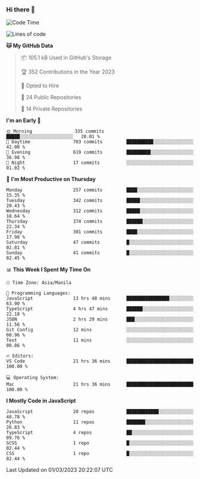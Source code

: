 ### Hi there 👋

<!--START_SECTION:waka-->
![Code Time](http://img.shields.io/badge/Code%20Time-123%20hrs%2029%20mins-blue)

![Lines of code](https://img.shields.io/badge/From%20Hello%20World%20I%27ve%20Written-8.2%20million%20lines%20of%20code-blue)

**🐱 My GitHub Data** 

> 📦 105.1 kB Used in GitHub's Storage 
 > 
> 🏆 352 Contributions in the Year 2023
 > 
> 💼 Opted to Hire
 > 
> 📜 24 Public Repositories 
 > 
> 🔑 14 Private Repositories 
 > 
**I'm an Early 🐤** 

```text
🌞 Morning                335 commits         █████░░░░░░░░░░░░░░░░░░░░   20.01 % 
🌆 Daytime                703 commits         ██████████░░░░░░░░░░░░░░░   42.00 % 
🌃 Evening                619 commits         █████████░░░░░░░░░░░░░░░░   36.98 % 
🌙 Night                  17 commits          ░░░░░░░░░░░░░░░░░░░░░░░░░   01.02 % 
```
📅 **I'm Most Productive on Thursday** 

```text
Monday                   257 commits         ████░░░░░░░░░░░░░░░░░░░░░   15.35 % 
Tuesday                  342 commits         █████░░░░░░░░░░░░░░░░░░░░   20.43 % 
Wednesday                312 commits         █████░░░░░░░░░░░░░░░░░░░░   18.64 % 
Thursday                 374 commits         ██████░░░░░░░░░░░░░░░░░░░   22.34 % 
Friday                   301 commits         ████░░░░░░░░░░░░░░░░░░░░░   17.98 % 
Saturday                 47 commits          █░░░░░░░░░░░░░░░░░░░░░░░░   02.81 % 
Sunday                   41 commits          █░░░░░░░░░░░░░░░░░░░░░░░░   02.45 % 
```


📊 **This Week I Spent My Time On** 

```text
🕑︎ Time Zone: Asia/Manila

💬 Programming Languages: 
JavaScript               13 hrs 48 mins      ████████████████░░░░░░░░░   63.90 % 
TypeScript               4 hrs 47 mins       ██████░░░░░░░░░░░░░░░░░░░   22.18 % 
JSON                     2 hrs 29 mins       ███░░░░░░░░░░░░░░░░░░░░░░   11.56 % 
Git Config               12 mins             ░░░░░░░░░░░░░░░░░░░░░░░░░   00.96 % 
Text                     11 mins             ░░░░░░░░░░░░░░░░░░░░░░░░░   00.86 % 

🔥 Editors: 
VS Code                  21 hrs 36 mins      █████████████████████████   100.00 % 

💻 Operating System: 
Mac                      21 hrs 36 mins      █████████████████████████   100.00 % 
```

**I Mostly Code in JavaScript** 

```text
JavaScript               20 repos            ████████████░░░░░░░░░░░░░   48.78 % 
Python                   11 repos            ███████░░░░░░░░░░░░░░░░░░   26.83 % 
TypeScript               4 repos             ██░░░░░░░░░░░░░░░░░░░░░░░   09.76 % 
SCSS                     1 repo              █░░░░░░░░░░░░░░░░░░░░░░░░   02.44 % 
CSS                      1 repo              █░░░░░░░░░░░░░░░░░░░░░░░░   02.44 % 
```




 Last Updated on 01/03/2023 20:22:07 UTC
<!--END_SECTION:waka-->
